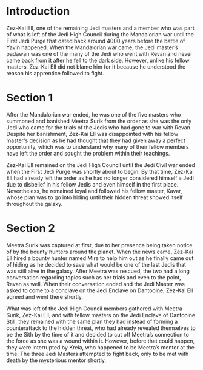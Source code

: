 # Introduction

Zez-Kai Ell, one of the remaining Jedi masters and a member who was part of what is left of the Jedi High Council during the Mandalorian war until the First Jedi Purge that dated back around 4000 years before the battle of Yavin happened.
When the Mandalorian war came, the Jedi master’s padawan was one of the many of the Jedi who went with Revan and never came back from it after he fell to the dark side.
However, unlike his fellow masters, Zez-Kai Ell did not blame him for it because he understood the reason his apprentice followed to fight.

# Section 1

After the Mandalorian war ended, he was one of the five masters who summoned and banished Meetra Surik from the order as she was the only Jedi who came for the trials of the Jedis who had gone to war with Revan.
Despite her banishment, Zez-Kai Ell was disappointed with his fellow master's decision as he had thought that they had given away a perfect opportunity, which was to understand why many of their fellow members have left the order and sought the problem within their teachings.

Zez-Kai Ell remained on the Jedi High Council until the Jedi Civil war ended when the First Jedi Purge was shortly about to begin.
By that time, Zez-Kai ElI had already left the order as he had no longer considered himself a Jedi due to disbelief in his fellow Jedis and even himself in the first place.
Nevertheless, he remained loyal and followed his fellow master, Kavar, whose plan was to go into hiding until their hidden threat showed itself throughout the galaxy.

# Section 2

Meetra Surik was captured at first, due to her presence being taken notice of by the bounty hunters around the planet.
When the news came, Zez-Kai Ell hired a bounty hunter named Mira to help him out as he finally came out of hiding as he decided to save what would be one of the last Jedis that was still alive in the galaxy.
After Meetra was rescued, the two had a long conversation regarding topics such as her trials and even to the point, Revan as well.
When their conversation ended and the Jedi Master was asked to come to a conclave on the Jedi Enclave on Dantooine, Zez-Kai Ell agreed and went there shortly.

What was left of the Jedi High Council members gathered with Meetra Surik, Zez-Kai Ell, and with fellow masters on the Jedi Enclave of Dantooine.
Still, they remained with the same plan they had instead of forming a counterattack to the hidden threat, who had already revealed themselves to be the Sith by the time of it and decided to cut off Meetra’s connection to the force as she was a wound within it.
However, before that could happen, they were interrupted by Kreia, who happened to be Meetra’s mentor at the time.
The three Jedi Masters attempted to fight back, only to be met with death by the mysterious mentor shortly.
